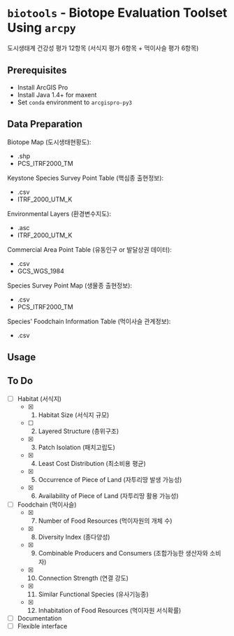 # `biotools` - Biotope Evaluation Toolset Using `arcpy`
도시생태계 건강성 평가 12항목 (서식지 평가 6항목 + 먹이사슬 평가 6항목)

## Prerequisites
* Install ArcGIS Pro
* Install Java 1.4+ for maxent
* Set `conda` environment to `arcgispro-py3`

## Data Preparation
Biotope Map (도시생태현황도):
* .shp
* PCS_ITRF2000_TM

Keystone Species Survey Point Table (핵심종 출현정보):
* .csv
* ITRF_2000_UTM_K

Environmental Layers (환경변수지도):
* .asc
* ITRF_2000_UTM_K

Commercial Area Point Table (유동인구 or 발달상권 데이터):
* .csv
* GCS_WGS_1984

Species Survey Point Map (생물종 출현정보):
* .csv
* PCS_ITRF2000_TM

Species' Foodchain Information Table (먹이사슬 관계정보):
* .csv

## Usage

## To Do
- [ ] Habitat (서식지)
  - [x] 1. Habitat Size (서식지 규모)
  - [ ] 2. Layered Structure (층위구조)
  - [x] 3. Patch Isolation (패치고립도)
  - [x] 4. Least Cost Distribution (최소비용 평균)
  - [x] 5. Occurrence of Piece of Land (자투리땅 발생 가능성)
  - [x] 6. Availability of Piece of Land (자투리땅 활용 가능성)
- [ ] Foodchain (먹이사슬)
  - [x] 7. Number of Food Resources (먹이자원의 개체 수)
  - [x] 8. Diversity Index (종다양성)
  - [x] 9. Combinable Producers and Consumers (조합가능한 생산자와 소비자)
  - [x] 10. Connection Strength (연결 강도)
  - [x] 11. Similar Functional Species (유사기능종)
  - [x] 12. Inhabitation of Food Resources (먹이자원 서식확률)
- [ ] Documentation
- [ ] Flexible interface
